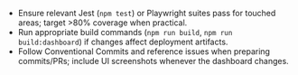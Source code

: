 - Ensure relevant Jest (`npm test`) or Playwright suites pass for touched areas; target >80% coverage when practical.
- Run appropriate build commands (`npm run build`, `npm run build:dashboard`) if changes affect deployment artifacts.
- Follow Conventional Commits and reference issues when preparing commits/PRs; include UI screenshots whenever the dashboard changes.